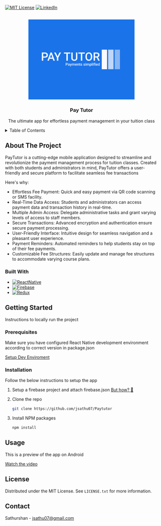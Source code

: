 <a name="readme-top"></a>

[![MIT License][License]][License-url]
[![LinkedIn][LinkedIn]][LinkedIn-url]

<br />
<div align="center">
  <a href="https://github.com/othneildrew/Best-README-Template">
    <img src="https://raw.githubusercontent.com/jsathu07/Paytutor/main/logo.png" alt="Logo" width="350" height="auto">
  </a>

  <h3 align="center">Pay Tutor</h3>

  <p align="center">
    The ultimate app for effortless payment management in your tuition class
    <br />
  </p>
</div>

<details>
  <summary>Table of Contents</summary>
  <ol>
    <li>
      <a href="#about-the-project">About The Project</a>
      <ul>
        <li><a href="#built-with">Built With</a></li>
      </ul>
    </li>
    <li>
      <a href="#getting-started">Getting Started</a>
      <ul>
        <li><a href="#prerequisites">Prerequisites</a></li>
        <li><a href="#installation">Installation</a></li>
      </ul>
    </li>
    <li><a href="#usage">Usage</a></li>
    <li><a href="#license">License</a></li>
    <li><a href="#contact">Contact</a></li>
  </ol>
</details>

## About The Project

PayTutor is a cutting-edge mobile application designed to streamline and revolutionize the payment management process for tuition classes. Created with both students and administrators in mind, PayTutor offers a user-friendly and secure platform to facilitate seamless fee transactions

Here's why:

- Effortless Fee Payment: Quick and easy payment via QR code scanning or SMS facility.
- Real-Time Data Access: Students and administrators can access payment data and transaction history in real-time.
- Multiple Admin Access: Delegate administrative tasks and grant varying levels of access to staff members.
- Secure Transactions: Advanced encryption and authentication ensure secure payment processing.
- User-Friendly Interface: Intuitive design for seamless navigation and a pleasant user experience.
- Payment Reminders: Automated reminders to help students stay on top of their fee payments.
- Customizable Fee Structures: Easily update and manage fee structures to accommodate varying course plans.


### Built With

- [![ReactNative][ReactNative]][ReactNative-url]
- [![Firebase][Firebase]][Firebase-url]
- [![Redux][Redux]][Redux-url]


## Getting Started

Instructions to locally run the project

### Prerequisites

Make sure you have configured React Native development environment according to correct version in package.json

[Setup Dev Enviroment](https://reactnative.dev/docs/environment-setup)

### Installation

Follow the below instructions to setup the app

1. Setup a firebase project and attach firebase.json [But how? 🤔](https://rnfirebase.io/)

2. Clone the repo
   ```sh
   git clone https://github.com/jsathu07/Paytutor
   ```
3. Install NPM packages
   ```sh
   npm install
   ```


## Usage

This is a preview of the app on Android

[Watch the video](https://github.com/jsathu07/Paytutor/raw/main/paytutor.mp4)


## License

Distributed under the MIT License. See `LICENSE.txt` for more information.


## Contact

Sathurshan - jsathu07@gmail.com


[LinkedIn]: https://img.shields.io/badge/linkedin-%230077B5.svg?style=for-the-badge&logo=linkedin&logoColor=white
[LinkedIn-url]: https://www.linkedin.com/in/sathurshan-jegatheeswaran-638903282/
[License]: https://img.shields.io/github/license/othneildrew/Best-README-Template.svg?style=for-the-badge
[License-url]: https://github.com/jsathu07
[ReactNative]: https://img.shields.io/badge/react_native-%2320232a.svg?style=for-the-badge&logo=react&logoColor=%2361DAFB
[ReactNative-url]: https://reactnative.dev/
[Firebase]: https://img.shields.io/badge/Firebase-039BE5?style=for-the-badge&logo=Firebase&logoColor=white
[Firebase-url]: https://firebase.google.com
[Redux]: https://img.shields.io/badge/redux-%23593d88.svg?style=for-the-badge&logo=redux&logoColor=white
[Redux-url]: https://redux.js.org/
